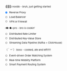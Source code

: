 <span style="font-size: 8px;">
  
(ﾟ⊿ﾟ) noobb - bruh, just getting started  

- [x] Reverse Proxy
- [ ] Load Balancer  
- [ ] VPN or Firewall  

ɾ⚈▿⚈ɹ pro - bro is cookin'  

- [ ] Distributed Rate Limiter  
- [ ] Distributed Key-Value Store  
- [ ] Streaming Data Pipeline (Kafka + ClickHouse)  

（｀ー´） boss - cooked, ate and left!!!!!  

- [ ] Event-driven Order Matching System  
- [ ] Real-time Mobility Platform  
- [ ] Smart Payment Routing System  

</span>
